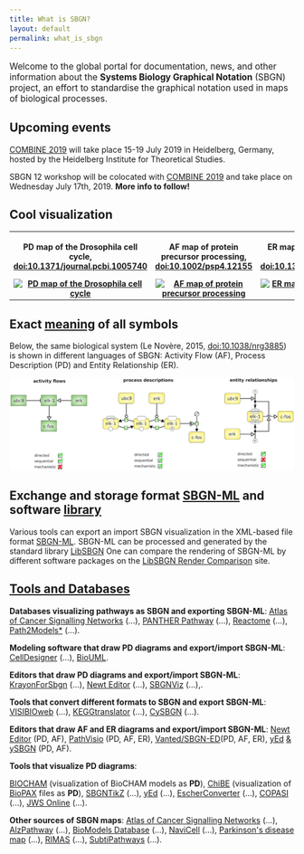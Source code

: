 ```yaml
---
title: What is SBGN?
layout: default
permalink: what_is_sbgn
---
```


<p style="font-size:110%;">Welcome to the global portal for documentation, news, and other information about the <strong>Systems Biology Graphical Notation</strong> (SBGN) project, an effort to standardise the graphical notation used in maps of biological processes.</p>

## Upcoming events

[COMBINE 2019](http://co.mbine.org/events/COMBINE_2019) will take place 15-19 July 2019 in Heidelberg, Germany, hosted by the Heidelberg Institute for Theoretical Studies.

SBGN 12 workshop will be colocated with [COMBINE 2019](http://co.mbine.org/events/COMBINE_2019) and take place on Wednesday July 17th, 2019. <b>More info to follow!</b>

## Cool visualization  

<div id="published_maps_gallery">
  <table class="gallery_table">
    <tr>
      <th class="gallery_column">
      <p class="gallery_image_title">PD map of the Drosophila cell cycle, <a href="https://dx.doi.org/10.1371/journal.pcbi.1005740">doi:10.1371/journal.pcbi.1005740</a></p>
      <a href="/sbgn/images/published_maps/toure_drosophila.png" data-lightbox="image-gallery" data-title="Quick tips for creating effective and impactful biological pathways using the Systems Biology Graphical Notation. Touré et al., 2018, <a href='https://dx.doi.org/10.1371/journal.pcbi.1005740'>doi:10.1371/journal.pcbi.1005740</a>"><img class="gallery_thumbnail" src="/sbgn/images/published_maps/toure_drosophila-cropped.png" title="PD map of the Drosophila cell cycle"/></a>
      </th>
      <th class="gallery_column">
      <p class="gallery_image_title">AF map of protein precursor processing, <a href="https://dx.doi.org/10.1002/psp4.12155">doi:10.1002/psp4.12155</a></p>
      <a href="/sbgn/images/published_maps/lloretVillas_precursorprocessing.png" data-lightbox="image-gallery" data-title="The impact of mathematical modeling in understanding the mechanisms underlying neurodegeneration: evolving dimensions and future directions. Lloret-Villas et al., 2017, <a href='https://dx.doi.org/10.1002/psp4.12155'>doi:10.1002/psp4.12155</a>"><img class="gallery_thumbnail" src="/sbgn/images/published_maps/lloretVillas_precursorprocessing-cropped.png" title="AF map of protein precursor processing"/></a>
      </th>
      <th class="gallery_column">
      <p class="gallery_image_title">ER map of CaMKII regulation by calmodulin, <a href="https://dx.doi.org/10.1371/journal.pone.0029406">doi:10.1371/journal.pone.0029406</a></p>
      <a href="/sbgn/images/published_maps/stefan_calmodulin.png" data-lightbox="image-gallery" data-title="Structural analysis and stochastic modelling suggest a mechanism for calmodulin trapping by CaMKII. Stefan et al., 2012, <a href='https://dx.doi.org/10.1371/journal.pone.0029406'>doi:10.1371/journal.pone.0029406</a>"><img class="gallery_thumbnail" src="/sbgn/images/published_maps/stefan_calmodulin-cropped.png" title="ER map of CaMKII regulation by calmodulin"/></a>
      </th>
    </tr>
  </table>
</div>


## Exact [meaning](https://sbgn.github.io/specifications) of all symbols

<p>Below, the same biological system (Le Novère, 2015, <a href="https://dx.doi.org/10.1038/nrg3885">doi:10.1038/nrg3885</a>) 
is shown in different languages of SBGN: Activity Flow (AF), Process Description (PD) and Entity Relationship (ER).</p>

![Representations](images/learning/lenovere_representations.png)


## Exchange and storage format [SBGN-ML](http://www.sbgn.org/LibSBGN/Exchange_Format) and software [library](http://www.sbgn.org/LibSBGN)

Various tools can export an import SBGN visualization in the XML-based file format [SBGN-ML](http://www.sbgn.org/LibSBGN/Exchange_Format). 
SBGN-ML can be processed and generated by the standard library [LibSBGN](http://www.sbgn.org/LibSBGN)
One can compare the rendering of SBGN-ML by different software packages on 
the [LibSBGN Render Comparison](http://libsbgn.sourceforge.net/render_comparison/) site.

## [Tools and Databases](https://sbgn.github.io/software) 

<p><b>Databases visualizing pathways as SBGN and exporting SBGN-ML</b>: 
<a href="https://acsn.curie.fr/">Atlas of Cancer Signalling Networks</a>  (...), 
<a href="http://www.pantherdb.org/pathway/">PANTHER Pathway</a> (...), 
<a href="http://www.reactome.org">Reactome</a> (...), 
<a href="https://www.ebi.ac.uk/biomodels-main/path2models">Path2Models*</a> (...).

<p><b>Modeling software that draw PD diagrams and export/import SBGN-ML</b>: 
<a href="http://www.celldesigner.org/">CellDesigner</a>   (...), 
<a href="http://www.biouml.org/">BioUML</a>.

<p><b>Editors that draw PD diagrams and export/import SBGN-ML</b>: 
<a href="https://github.com/wiese42/krayon4sbgn">KrayonForSbgn</a> (...), 
<a href="http://newteditor.org/">Newt Editor</a> (...),
<a href="http://www.cs.bilkent.edu.tr/~ivis/SBGNViz.js/">SBGNViz</a> (...),.
                                            
<p><b>Tools that convert different formats to SBGN and export SBGN-ML</b>:                                              
<a href="http://bcbi.bilkent.edu.tr/pvs.html">VISIBIOweb</a> (...), 
<a href="http://www.cogsys.cs.uni-tuebingen.de/software/KEGGtranslator/">KEGGtranslator</a>  (...), 
<a href="http://www.ebi.ac.uk/saezrodriguez/cno/cysbgn/">CySBGN</a> (...).

<p><b>Editors that draw AF and ER diagrams and export/import SBGN-ML</b>: 
<a href="http://newteditor.org/">Newt Editor</a> (PD, AF), 
<a href="http://www.pathvisio.org/plugin/sbgn-plugin/">PathVisio</a> (PD, AF, ER), 
<a href="http://www.sbgn-ed.org/">Vanted/SBGN-ED</a>(PD, AF, ER), 
<a href="https://www.yworks.com/products/yed">yEd</a> <a href="https://github.com/sbgn/ySBGN/releases"> & ySBGN</a> (PD, AF).


<p><b>Tools that visualize PD diagrams</b>: 

<a href="http://contraintes.inria.fr/BIOCHAM/">BIOCHAM</a> (visualization of BioCHAM models as <b>PD</b>), 
<a href="https://github.com/PathwayCommons/chibe">ChiBE</a> (visualization of <a href="http://biopax.org">BioPAX</a> files as <b>PD</b>), 
<a href="https://github.com/Adrienrougny/sbgntikz">SBGNTikZ</a> (...), 
<a href="https://www.yworks.com/products/yed">yEd</a>  (...), 
<a href="https://escher.readthedocs.org/en/latest/escherconverter.html">EscherConverter</a> (...), 
<a href="http://copasi.org/">COPASI</a> (...), 
<a href="http://jjj.bio.vu.nl/">JWS Online</a> (...).

<p><b>Other sources of SBGN maps</b>:
<a href="https://acsn.curie.fr/">Atlas of Cancer Signalling Networks</a> (...),
<a href="http://www.alzpathway.org/">AlzPathway</a> (...), 
<a href="http://www.ebi.ac.uk/biomodels/">BioModels Database</a> (...), 
<a href="https://navicell.curie.fr/">NaviCell</a> (...), 
<a href="http://pdmap.uni.lu/">Parkinson&#39;s disease map</a> (...), 
<a href="http://rimas.ipk-gatersleben.de">RIMAS</a> (...), 
<a href="http://subtiwiki.uni-goettingen.de/">SubtiPathways</a> (...).


